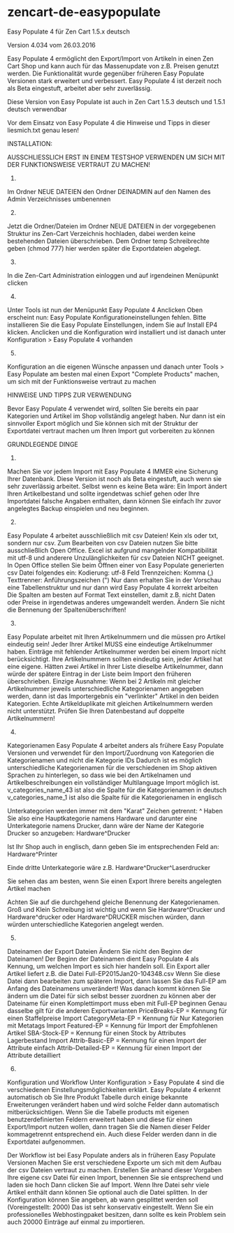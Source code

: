 # zencart-de-easypopulate
Easy Populate 4 für Zen Cart 1.5.x deutsch

Version 4.034 vom 26.03.2016

Easy Populate 4 ermöglicht den Export/Import von Artikeln in einen Zen Cart Shop und kann auch für das Massenupdate von z.B. Preisen genutzt werden.
Die Funktionalität wurde gegenüber früheren Easy Populate Versionen stark erweitert und verbessert.
Easy Populate 4 ist derzeit noch als Beta eingestuft, arbeitet aber sehr zuverlässig.

Diese Version von Easy Populate ist auch in Zen Cart 1.5.3 deutsch und 1.5.1 deutsch verwendbar

Vor dem Einsatz von Easy Populate 4 die Hinweise und Tipps in dieser liesmich.txt genau lesen!


INSTALLATION:

AUSSCHLIESSLICH ERST IN EINEM TESTSHOP VERWENDEN UM SICH MIT DER FUNKTIONSWEISE VERTRAUT ZU MACHEN!


1)
Im Ordner NEUE DATEIEN den Ordner DEINADMIN auf den Namen des Admin Verzeichnisses umbenennen

2)
Jetzt die Ordner/Dateien im Ordner NEUE DATEIEN in der vorgegebenen Struktur ins Zen-Cart Verzeichnis hochladen, dabei werden keine bestehenden Dateien überschrieben.
Dem Ordner temp Schreibrechte geben (chmod 777) hier werden später die Exportdateien abgelegt.

3)
In die Zen-Cart Administration einloggen und auf irgendeinen Menüpunkt clicken

4)
Unter Tools ist nun der Menüpunkt Easy Populate 4
Anclicken
Oben erscheint nun:
Easy Populate Konfigurationeinstellungen fehlen. Bitte installieren Sie die Easy Populate Einstellungen, indem Sie auf Install EP4 klicken.
Anclicken und die Konfiguration wird installiert und ist danach unter Konfiguration > Easy Populate 4 vorhanden 

5)
Konfiguration an die eigenen Wünsche anpassen und danach unter Tools > Easy Populate am besten mal einen Export "Complete Products" machen, um sich mit der Funktionsweise vertraut zu machen


HINWEISE UND TIPPS ZUR VERWENDUNG

Bevor Easy Populate 4 verwendet wird, sollten Sie bereits ein paar Kategorien und Artikel im Shop vollständig angelegt haben.
Nur dann ist ein sinnvoller Export möglich und Sie können sich mit der Struktur der Exportdatei vertraut machen um Ihren Import gut vorbereiten zu können


GRUNDLEGENDE DINGE

1)
Machen Sie vor jedem Import mit Easy Populate 4 IMMER eine Sicherung Ihrer Datenbank.
Diese Version ist noch als Beta eingestuft, auch wenn sie sehr zuverlässig arbeitet.
Selbst wenn es keine Beta wäre:
Ein Import ändert Ihren Artikelbestand und sollte irgendetwas schief gehen oder Ihre Importdatei falsche Angaben enthalten, dann können Sie einfach Ihr zuvor angelegtes Backup einspielen und neu beginnen.

2)
Easy Populate 4 arbeitet ausschließlich mit csv Dateien! Kein xls oder txt, sondern nur csv.
Zum Bearbeiten von csv Dateien nutzen Sie bitte ausschließlich Open Office.
Excel ist aufgrund mangelnder Kompatibilität mit utf-8 und anderere Unzulänglichkeiten für csv Dateien NICHT geeignet.
In Open Office stellen Sie beim Öffnen einer von Easy Populate generierten csv Datei folgendes ein:
Kodierung: utf-8
Feld Trennzeichen: Komma (,)
Texttrenner: Anführungszeichen (")
Nur dann erhalten Sie in der Vorschau eine Tabellenstruktur und nur dann wird Easy Populate 4 korrekt arbeiten
Die Spalten am besten auf Format Text einstellen, damit z.B. nicht Daten oder Preise in irgendetwas anderes umgewandelt werden.
Ändern Sie nicht die Bennenung der Spaltenüberschriften!

3)
Easy Populate arbeitet mit Ihren Artikelnummern und die müssen pro Artikel eindeutig sein!
Jeder Ihrer Artikel MUSS eine eindeutige Artikelnummer haben. Einträge mit fehlender Artikelnummer werden bei einem Import nicht berücksichtigt.
Ihre Artikelnummern sollten eindeutig sein, jeder Artikel hat eine eigene.
Hätten zwei Artikel in Ihrer Liste dieselbe Artikelnummer, dann würde der spätere Eintrag in der Liste beim Import den früheren überschrieben.
Einzige Ausnahme:
Wenn bei 2 Artikeln mit gleicher Artikelnummer jeweils unterschiedliche Kategorienamen angegeben werden, dann ist das Importergebnis ein "verlinkter" Artikel in den beiden Kategorien.
Echte Artikelduplikate mit gleichen Artikelnummern werden nicht unterstützt.
Prüfen Sie Ihren Datenbestand auf doppelte Artikelnummern!

4)
Kategorienamen
Easy Populate 4 arbeitet anders als frühere Easy Populate Versionen und verwendet für den Import/Zuordnung von Kategorien die Kategorienamen und nicht die Kategorie IDs
Dadurch ist es möglich unterschiedliche Kategorienamen für die verschiedenen im Shop aktiven Sprachen zu hinterlegen, so dass wie bei den Artikelnamen und Artikelbeschreibungen ein vollständiger Multilanguage Import möglich ist.
v_categories_name_43 ist also die Spalte für die Kategorienamen in deutsch
v_categories_name_1 ist also die Spalte für die Kategorienamen in englisch

Unterkategorien werden immer mit dem "Karat" Zeichen getrennt:
^
Haben Sie also eine Hauptkategorie namens Hardware und darunter eine Unterkategorie namens Drucker, dann wäre der Name der Kategorie Drucker so anzugeben:
Hardware^Drucker

Ist Ihr Shop auch in englisch, dann geben Sie im entsprechenden Feld an:
Hardware^Printer

Einde dritte Unterkategorie wäre z.B.
Hardware^Drucker^Laserdrucker

Sie sehen das am besten, wenn Sie einen Export Ihrere bereits angelegten Artikel machen

Achten Sie auf die durchgehend gleiche Benennung der Kategorienamen.
Groß und Klein Schreibung ist wichtig und wenn Sie Hardware^Drucker und Hardware^drucker oder Hardware^DRUCKER mischen würden, dann würden unterschiedliche Kategorien angelegt werden.


5)
Dateinamen der Export Dateien
Ändern Sie nicht den Beginn der Dateinamen!
Der Beginn der Dateinamen dient Easy Populate 4 als Kennung, um welchen Import es sich hier handeln soll.
Ein Export aller Artikel liefert z.B. die Datei
Full-EP2015Jan20-104348.csv
Wenn Sie diese Datei dann bearbeiten zum späteren Import, dann lassen Sie das Full-EP am Anfang des Dateinamens unverändert!
Was danach kommt können Sie ändern um die Datei für sich selbst besser zuordnen zu können aber der Dateiname für einen Komplettimport muss eben mit Full-EP beginnen
Genau dasselbe gilt für die anderen Exportvarianten
PriceBreaks-EP = Kennung für einen Staffelpreise Import
CategoryMeta-EP = Kennung für Nur Kategorien mit Metatags Import
Featured-EP = Kennung für Import der Empfohlenen Artikel
SBA-Stock-EP = Kennung für einen Stock by Attributes Lagerbestand Import
Attrib-Basic-EP = Kennung für einen Import der Attribute einfach
Attrib-Detailed-EP = Kennung für einen Import der Attribute detailliert


6)
Konfiguration und Workflow
Unter Konfiguration > Easy Populate 4 sind die verschiedenen Einstellungsmöglichkeiten erklärt.
Easy Populate 4 erkennt automatisch ob Sie Ihre Produkt Tabelle durch einige bekannte Erweiterungen verändert haben und wird solche Felder dann automatisch mitberücksichtigen.
Wenn Sie die Tabelle products mit eigenen benutzerdefinierten Feldern erweitert haben und diese für einen Export/Import nutzen wollen, dann tragen Sie die Namen dieser Felder kommagetrennt entsprechend ein.
Auch diese Felder werden dann in die Exportdatei aufgenommen.

Der Workflow ist bei Easy Populate anders als in früheren Easy Populate Versionen
Machen Sie erst verschiedene Exporte um sich mit dem Aufbau der csv Dateien vertraut zu machen.
Erstellen Sie anhand dieser Vorgaben Ihre eigene csv Datei für einen Import, benennen Sie sie entsprechend und laden sie hoch
Dann clicken Sie auf Import.
Wenn Ihre Datei sehr viele Artikel enthält dann können Sie optional auch die Datei splitten.
In der Konfiguration können Sie angeben, ab wann gesplittet werden soll (Voreingestellt: 2000)
Das ist sehr konservativ eingestellt. Wenn Sie ein professionelles Webhostingpaket besitzen, dann sollte es kein Problem sein auch 20000 Einträge auf einmal zu importieren.
